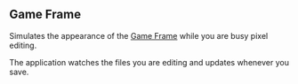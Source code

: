 ## Game Frame

Simulates the appearance of the [Game Frame](https://www.kickstarter.com/projects/jerware/game-frame-the-art-of-pixels)
while you are busy pixel editing.

The application watches the files you are editing and updates whenever you save.
